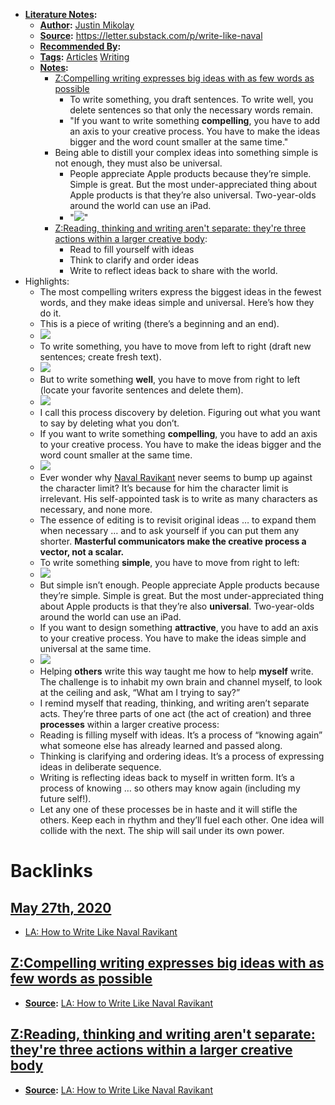 - **[Literature Notes](<Literature Notes.md>):**
    - **[Author](<Author.md>):** [Justin Mikolay](<Justin Mikolay.md>)
    - **[Source](<Source.md>):** https://letter.substack.com/p/write-like-naval
    - **[Recommended By](<Recommended By.md>):**
    - **[Tags](<Tags.md>):** [Articles](<Articles.md>) [Writing](<Writing.md>)
    - **[Notes](<Notes.md>):**
        - [Z:Compelling writing expresses big ideas with as few words as possible](<Z:Compelling writing expresses big ideas with as few words as possible.md>)
            - To write something, you draft sentences. To write well, you delete sentences so that only the necessary words remain.
            - "If you want to write something __compelling__, you have to add an axis to your creative process. You have to make the ideas bigger and the word count smaller at the same time."
        - Being able to distill your complex ideas into something simple is not enough, they must also be universal.
            -  People appreciate Apple products because they’re simple. Simple is great. But the most under-appreciated thing about Apple products is that they’re also universal. Two-year-olds around the world can use an iPad.
            - "![](https://cdn.substack.com/image/fetch/w_1456,c_limit,f_auto,q_auto:good/https%3A%2F%2Fbucketeer-e05bbc84-baa3-437e-9518-adb32be77984.s3.amazonaws.com%2Fpublic%2Fimages%2Ff01f9370-a114-4b33-81d7-434ba9e74fa5_500x350.png)"
        - [Z:Reading, thinking and writing aren't separate: they're three actions within a larger creative body](<Z:Reading, thinking and writing aren't separate: they're three actions within a larger creative body.md>):
            - Read to fill yourself with ideas
            - Think to clarify and order ideas
            - Write to reflect ideas back to share with the world. 
- Highlights:
    - The most compelling writers express the biggest ideas in the fewest words, and they make ideas simple and universal. Here’s how they do it.
    - This is a piece of writing (there’s a beginning and an end).
    - ![](https://cdn.substack.com/image/fetch/w_1456,c_limit,f_auto,q_auto:good/https%3A%2F%2Fbucketeer-e05bbc84-baa3-437e-9518-adb32be77984.s3.amazonaws.com%2Fpublic%2Fimages%2F47a876a8-8fcc-41f2-a511-a47466ef33fd_500x100.png)
    - To write something, you have to move from left to right (draft new sentences; create fresh text).
    - ![](https://cdn.substack.com/image/fetch/w_1456,c_limit,f_auto,q_auto:good/https%3A%2F%2Fbucketeer-e05bbc84-baa3-437e-9518-adb32be77984.s3.amazonaws.com%2Fpublic%2Fimages%2F83d08e42-5f8a-4d37-bb57-fafbd1314966_500x100.png)
    - But to write something __well__, you have to move from right to left (locate your favorite sentences and delete them).
    - ![](https://cdn.substack.com/image/fetch/w_1456,c_limit,f_auto,q_auto:good/https%3A%2F%2Fbucketeer-e05bbc84-baa3-437e-9518-adb32be77984.s3.amazonaws.com%2Fpublic%2Fimages%2Ffd2eaf17-d2b5-41e2-9deb-941e7e783836_500x100.png)
    - I call this process discovery by deletion. Figuring out what you want to say by deleting what you don’t.
    - If you want to write something __compelling__, you have to add an axis to your creative process. You have to make the ideas bigger and the word count smaller at the same time.
    - ![](https://cdn.substack.com/image/fetch/w_1456,c_limit,f_auto,q_auto:good/https%3A%2F%2Fbucketeer-e05bbc84-baa3-437e-9518-adb32be77984.s3.amazonaws.com%2Fpublic%2Fimages%2Ff01f9370-a114-4b33-81d7-434ba9e74fa5_500x350.png)
    - Ever wonder why [Naval Ravikant](https://twitter.com/naval) never seems to bump up against the character limit? It’s because for him the character limit is irrelevant. His self-appointed task is to write as many characters as necessary, and none more.
    - The essence of editing is to revisit original ideas … to expand them when necessary … and to ask yourself if you can put them any shorter. __Masterful communicators make the creative process a vector, not a scalar.__
    - To write something __simple__, you have to move from right to left:
    - ![](https://cdn.substack.com/image/fetch/w_1456,c_limit,f_auto,q_auto:good/https%3A%2F%2Fbucketeer-e05bbc84-baa3-437e-9518-adb32be77984.s3.amazonaws.com%2Fpublic%2Fimages%2Fd0b6d317-21fc-4197-bfd8-dd8e576635d8_500x125.png)
    - But simple isn’t enough. People appreciate Apple products because they’re simple. Simple is great. But the most under-appreciated thing about Apple products is that they’re also __universal__. Two-year-olds around the world can use an iPad.
    - If you want to design something __attractive__, you have to add an axis to your creative process. You have to make the ideas simple and universal at the same time.
    - ![](https://cdn.substack.com/image/fetch/w_1456,c_limit,f_auto,q_auto:good/https%3A%2F%2Fbucketeer-e05bbc84-baa3-437e-9518-adb32be77984.s3.amazonaws.com%2Fpublic%2Fimages%2Fda714c82-0125-48c9-842d-1b296ee08d40_565x330.png)
    - Helping __others__ write this way taught me how to help __myself__ write. The challenge is to inhabit my own brain and channel myself, to look at the ceiling and ask, “What am I trying to say?”
    - I remind myself that reading, thinking, and writing aren’t separate acts. They’re three parts of one act (the act of creation) and three __processes__ within a larger creative process:
    - Reading is filling myself with ideas. It’s a process of “knowing again” what someone else has already learned and passed along.
    - Thinking is clarifying and ordering ideas. It’s a process of expressing ideas in deliberate sequence.
    - Writing is reflecting ideas back to myself in written form. It’s a process of knowing … so others may know again (including my future self!).
    - Let any one of these processes be in haste and it will stifle the others. Keep each in rhythm and they’ll fuel each other. One idea will collide with the next. The ship will sail under its own power.

# Backlinks
## [May 27th, 2020](<May 27th, 2020.md>)
- [LA: How to Write Like Naval Ravikant](<LA: How to Write Like Naval Ravikant.md>)

## [Z:Compelling writing expresses big ideas with as few words as possible](<Z:Compelling writing expresses big ideas with as few words as possible.md>)
- **[Source](<Source.md>):** [LA: How to Write Like Naval Ravikant](<LA: How to Write Like Naval Ravikant.md>)

## [Z:Reading, thinking and writing aren't separate: they're three actions within a larger creative body](<Z:Reading, thinking and writing aren't separate: they're three actions within a larger creative body.md>)
- **[Source](<Source.md>):** [LA: How to Write Like Naval Ravikant](<LA: How to Write Like Naval Ravikant.md>)

